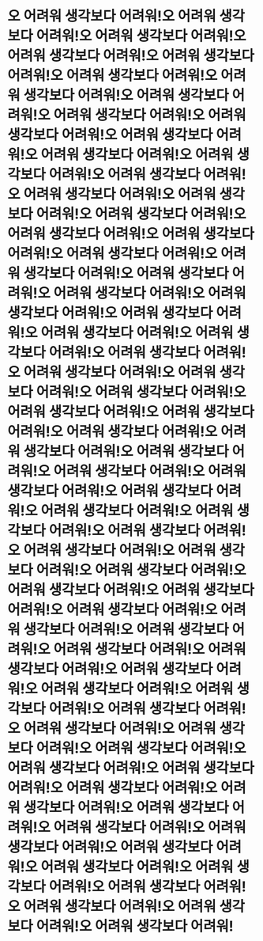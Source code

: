 # 오 어려워 생각보다 어려워!오 어려워 생각보다 어려워!오 어려워 생각보다 어려워!오 어려워 생각보다 어려워!오 어려워 생각보다 어려워!오 어려워 생각보다 어려워!오 어려워 생각보다 어려워!오 어려워 생각보다 어려워!오 어려워 생각보다 어려워!오 어려워 생각보다 어려워!오 어려워 생각보다 어려워!오 어려워 생각보다 어려워!오 어려워 생각보다 어려워!오 어려워 생각보다 어려워!오 어려워 생각보다 어려워!오 어려워 생각보다 어려워!오 어려워 생각보다 어려워!오 어려워 생각보다 어려워!오 어려워 생각보다 어려워!오 어려워 생각보다 어려워!오 어려워 생각보다 어려워!오 어려워 생각보다 어려워!오 어려워 생각보다 어려워!오 어려워 생각보다 어려워!오 어려워 생각보다 어려워!오 어려워 생각보다 어려워!오 어려워 생각보다 어려워!오 어려워 생각보다 어려워!오 어려워 생각보다 어려워!오 어려워 생각보다 어려워!오 어려워 생각보다 어려워!오 어려워 생각보다 어려워!오 어려워 생각보다 어려워!오 어려워 생각보다 어려워!오 어려워 생각보다 어려워!오 어려워 생각보다 어려워!오 어려워 생각보다 어려워!오 어려워 생각보다 어려워!오 어려워 생각보다 어려워!오 어려워 생각보다 어려워!오 어려워 생각보다 어려워!오 어려워 생각보다 어려워!오 어려워 생각보다 어려워!오 어려워 생각보다 어려워!오 어려워 생각보다 어려워!오 어려워 생각보다 어려워!오 어려워 생각보다 어려워!오 어려워 생각보다 어려워!오 어려워 생각보다 어려워!오 어려워 생각보다 어려워!오 어려워 생각보다 어려워!오 어려워 생각보다 어려워!오 어려워 생각보다 어려워!오 어려워 생각보다 어려워!오 어려워 생각보다 어려워!오 어려워 생각보다 어려워!오 어려워 생각보다 어려워!오 어려워 생각보다 어려워!오 어려워 생각보다 어려워!오 어려워 생각보다 어려워!오 어려워 생각보다 어려워!오 어려워 생각보다 어려워!오 어려워 생각보다 어려워!오 어려워 생각보다 어려워!오 어려워 생각보다 어려워!오 어려워 생각보다 어려워!오 어려워 생각보다 어려워!오 어려워 생각보다 어려워!오 어려워 생각보다 어려워!오 어려워 생각보다 어려워!오 어려워 생각보다 어려워!오 어려워 생각보다 어려워!오 어려워 생각보다 어려워!

